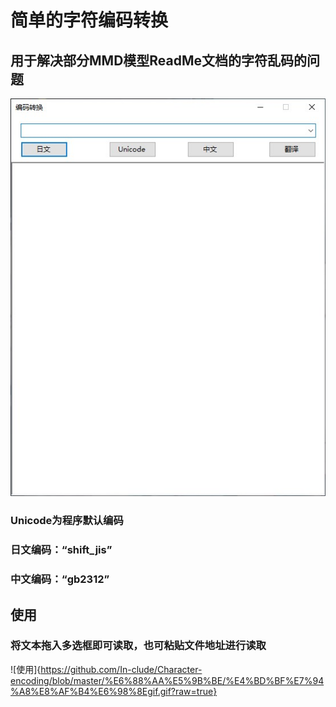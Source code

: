 # 简单的字符编码转换
## 用于解决部分MMD模型ReadMe文档的字符乱码的问题

![程序截图](https://raw.githubusercontent.com/In-clude/Character-encoding/master/%E6%88%AA%E5%9B%BE/%E7%A8%8B%E5%BA%8F%E6%88%AA%E5%9B%BE0.jpg?token=AHGP3W5TZVZCP5E5MS2ECLK67GGEI)

### Unicode为程序默认编码
### 日文编码：“shift_jis”
### 中文编码：“gb2312”

## 使用
### 将文本拖入多选框即可读取，也可粘贴文件地址进行读取

![使用]{https://github.com/In-clude/Character-encoding/blob/master/%E6%88%AA%E5%9B%BE/%E4%BD%BF%E7%94%A8%E8%AF%B4%E6%98%8Egif.gif?raw=true}
